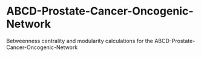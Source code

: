 # ABCD-Prostate-Cancer-Oncogenic-Network
Betweenness centrality and modularity calculations for the ABCD-Prostate-Cancer-Oncogenic-Network
